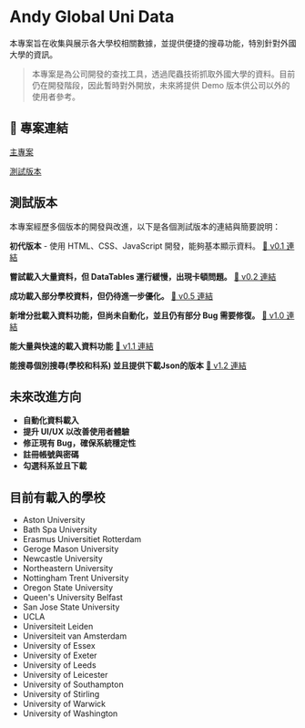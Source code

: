 # Andy Global Uni Data

本專案旨在收集與展示各大學校相關數據，並提供便捷的搜尋功能，特別針對外國大學的資訊。

> 本專案是為公司開發的查找工具，透過爬蟲技術抓取外國大學的資料。目前仍在開發階段，因此暫時對外開放，未來將提供 Demo 版本供公司以外的使用者參考。

## 📌 專案連結
[主專案](https://andy-globalunidata.github.io/main_project)

[測試版本](https://andy-globalunidata.github.io/test_project)

## 測試版本
本專案經歷多個版本的開發與改進，以下是各個測試版本的連結與簡要說明：

**初代版本** - 使用 HTML、CSS、JavaScript 開發，能夠基本顯示資料。
[🔗 v0.1 連結](https://andy-globalunidata.github.io/old_project/v0.1)

**嘗試載入大量資料，但 DataTables 運行緩慢，出現卡頓問題。**
[🔗 v0.2 連結](https://andy-globalunidata.github.io/old_project/v0.2)

**成功載入部分學校資料，但仍待進一步優化。**
[🔗 v0.5 連結](https://andy-globalunidata.github.io/old_project/v0.5)

**新增分批載入資料功能，但尚未自動化，並且仍有部分 Bug 需要修復。**
[🔗 v1.0 連結](https://andy-globalunidata.github.io/old_project/v1.0)

**能大量與快速的載入資料功能**
[🔗 v1.1 連結](https://andy-globalunidata.github.io/old_project/v1.1)

**能搜尋個別搜尋(學校和科系) 並且提供下載Json的版本**
[🔗 v1.2 連結](https://andy-globalunidata.github.io/old_project/v1.2)

## 未來改進方向
- **自動化資料載入**
- **提升 UI/UX 以改善使用者體驗**
- **修正現有 Bug，確保系統穩定性**
- **註冊帳號與密碼**
- **勾選科系並且下載**

## 目前有載入的學校
- Aston University
- Bath Spa University
- Erasmus Universitiet Rotterdam
- Geroge Mason University
- Newcastle University
- Northeastern University
- Nottingham Trent University
- Oregon State University
- Queen's University Belfast
- San Jose State University
- UCLA
- Universiteit Leiden
- Universiteit van Amsterdam
- University of Essex
- University of Exeter
- University of Leeds
- University of Leicester
- University of Southampton
- University of Stirling
- University of Warwick
- University of Washington
